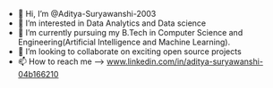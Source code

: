 - 👋 Hi, I’m @Aditya-Suryawanshi-2003
- 👀 I’m interested in Data Analytics and Data science
- 🌱 I’m currently pursuing my B.Tech in Computer Science and Engineering(Artificial Intelligence and Machine Learning).
- 💞️ I’m looking to collaborate on exciting open source projects
- 📫 How to reach me --> www.linkedin.com/in/aditya-suryawanshi-04b166210

<!---
Aditya-Suryawanshi-2003/Aditya-Suryawanshi-2003 is a ✨ special ✨ repository because its `README.md` (this file) appears on your GitHub profile.
You can click the Preview link to take a look at your changes.
--->
